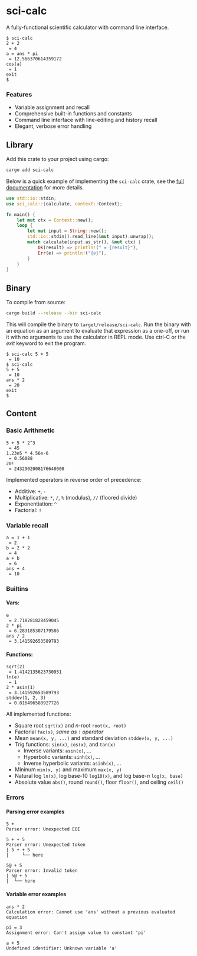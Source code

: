 # sci-calc

A fully-functional scientific calculator with command line interface.

```
$ sci-calc
2 + 2
 = 4
a = ans * pi
 = 12.566370614359172
cos(a)
 = 1
exit
$
```

### Features

-   Variable assignment and recall
-   Comprehensive built-in functions and constants
-   Command line interface with line-editing and history recall
-   Elegant, verbose error handling

## Library

Add this crate to your project using cargo:

```sh
cargo add sci-calc
```

Below is a quick example of implementing the `sci-calc` crate, see the [full documentation]("https://docs.rs/sci-calc/latest/") for more details.

```rust
use std::io::stdin;
use sci_calc::{calculate, context::Context};

fn main() {
	let mut ctx = Context::new();
	loop {
		let mut input = String::new();
		std::io::stdin().read_line(&mut input).unwrap();
		match calculate(input.as_str(), &mut ctx) {
			Ok(result) => println!(" = {result}"),
			Err(e) => println!("{e}"),
		}
	}
}
```

## Binary

To compile from source:

```sh
cargo build --release --bin sci-calc
```

This will compile the binary to `target/release/sci-calc`. Run the binary with an equation as an argument to evaluate that expression as a one-off, or run it with no arguments to use the calculator in REPL mode. Use ctrl-C or the _exit_ keyword to exit the program.

```
$ sci-calc 5 + 5
 = 10
$ sci-calc
5 + 5
 = 10
ans * 2
 = 20
exit
$
```

## Content

### Basic Arithmetic

```
5 + 5 * 2^3
 = 45
1.23e5 * 4.56e-6
 = 0.56088
20!
 = 2432902008176640000
```

Implemented operators in reverse order of precedence:

-   Additive: `+`, `-`
-   Multiplicative: `*`, `/`, `%` (modulus), `//` (floored divide)
-   Exponentiation: `^`
-   Factorial: `!`

### Variable recall

```
a = 1 + 1
 = 2
b = 2 * 2
 = 4
a + b
 = 6
ans + 4
 = 10
```

### Builtins

#### Vars:

```
e
 = 2.718281828459045
2 * pi
 = 6.283185307179586
ans / 2
 = 3.141592653589793
```

#### Functions:

```
sqrt(2)
 = 1.4142135623730951
ln(e)
 = 1
2 * asin(1)
 = 3.141592653589793
stddev(1, 2, 3)
 = 0.816496580927726
```

All implemented functions:

-   Square root `sqrt(x)` and _n_-root `root(x, root)`
-   Factorial `fac(x)`, _same as `!` operator_
-   Mean `mean(x, y, ...)` and standard deviation `stddev(x, y, ...)`
-   Trig functions: `sin(x)`, `cos(x)`, and `tan(x)`
    -   Inverse variants: `asin(x)`, ...
    -   Hyperbolic variants: `sinh(x)`, ...
    -   Inverse hyperbolic variants: `asinh(x)`, ...
-   Mininum `min(x, y)` and maximum `max(x, y)`
-   Natural log `ln(x)`, log base-10 `log10(x)`, and log base-_n_ `log(x, base)`
-   Absolute value `abs()`, round `round()`, floor `floor()`, and ceiling `ceil()`

### Errors

#### Parsing error examples

```
5 +
Parser error: Unexpected EOI

5 + + 5
Parser error: Unexpected token
| 5 + + 5
|     └── here

5@ + 5
Parser error: Invalid token
| 5@ + 5
|  └── here
```

#### Variable error examples

```
ans * 2
Calculation error: Cannot use 'ans' without a previous evaluated equation

pi = 3
Assignment error: Can't assign value to constant 'pi'

a + 5
Undefined identifier: Unknown variable 'a'

```
